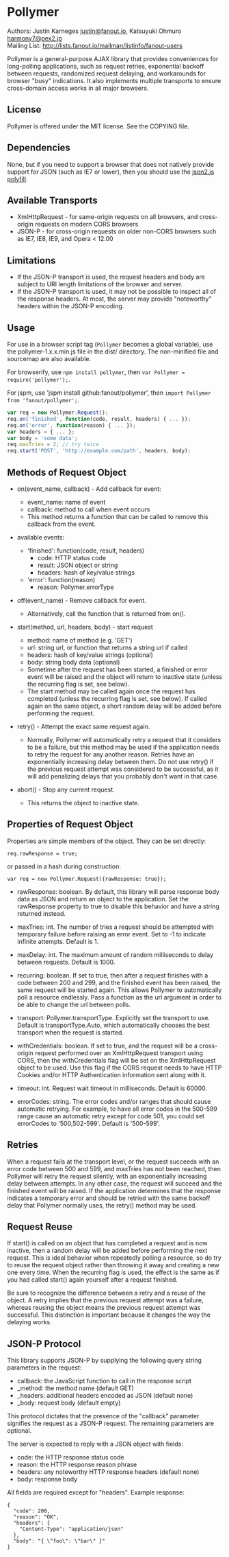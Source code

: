 Pollymer
========

Authors: Justin Karneges <justin@fanout.io>, Katsuyuki Ohmuro <harmony7@pex2.jp>  
Mailing List: http://lists.fanout.io/mailman/listinfo/fanout-users

Pollymer is a general-purpose AJAX library that provides conveniences for long-polling applications, such as request retries, exponential backoff between requests, randomized request delaying, and workarounds for browser "busy" indications. It also implements multiple transports to ensure cross-domain access works in all major browsers.

License
-------

Pollymer is offered under the MIT license. See the COPYING file.

Dependencies
------------

None, but if you need to support a browser that does not natively provide support for JSON (such as IE7 or lower),
then you should use the [json2.js polyfill](https://github.com/douglascrockford/JSON-js).

Available Transports
--------------------

  * XmlHttpRequest - for same-origin requests on all browsers, and cross-origin requests on modern CORS browsers
  * JSON-P - for cross-origin requests on older non-CORS browsers such as IE7, IE8, IE9, and Opera < 12.00

Limitations
-----------

  * If the JSON-P transport is used, the request headers and body are subject to URI length limitations of the browser and server.
  * If the JSON-P transport is used, it may not be possible to inspect all of the response headers. At most, the server may provide "noteworthy" headers within the JSON-P encoding.

Usage
-----

For use in a browser script tag (`Pollymer` becomes a global variable), use the pollymer-1.x.x.min.js file in the dist/ directory.
The non-minified file and sourcemap are also available.

For browserify, use `npm install pollymer`, then `var Pollymer = require('pollymer');`.

For jspm, use 'jspm install github:fanout/pollymer', then `import Pollymer from 'fanout/pollymer';`.

```javascript
var req = new Pollymer.Request();
req.on('finished', function(code, result, headers) { ... });
req.on('error', function(reason) { ... });
var headers = { ... };
var body = 'some data';
req.maxTries = 2; // try twice
req.start('POST', 'http://example.com/path', headers, body);
```

Methods of Request Object
-------------------------

  * on(event_name, callback) - Add callback for event:
    + event_name: name of event
    + callback: method to call when event occurs
    + This method returns a function that can be called to remove this callback from the event.

  * available events:
    + 'finished': function(code, result, headers)
      - code: HTTP status code
      - result: JSON object or string
      - headers: hash of key/value strings
    + 'error': function(reason)
      - reason: Pollymer.errorType

  * off(event_name) - Remove callback for event.
    + Alternatively, call the function that is returned from on().

  * start(method, url, headers, body) - start request
    + method: name of method (e.g. 'GET')
    + url: string url, or function that returns a string url if called
    + headers: hash of key/value strings (optional)
    + body: string body data (optional)
    + Sometime after the request has been started, a finished or error event will be raised and the object will return to inactive state (unless the recurring flag is set, see below).
    + The start method may be called again once the request has completed (unless the recurring flag is set, see below). If called again on the same object, a short random delay will be added before performing the request.

  * retry() - Attempt the exact same request again.
    + Normally, Pollymer will automatically retry a request that it considers to be a failure, but this method may be used if the application needs to retry the request for any another reason. Retries have an exponentially increasing delay between them. Do not use retry() if the previous request attempt was considered to be successful, as it will add penalizing delays that you probably don't want in that case.

  * abort() - Stop any current request.
    + This returns the object to inactive state.

Properties of Request Object
----------------------------

Properties are simple members of the object. They can be set directly:

    req.rawResponse = true;

or passed in a hash during construction:

    var req = new Pollymer.Request({rawResponse: true});

  * rawResponse: boolean. By default, this library will parse response body data as JSON and return an object to the application. Set the rawResponse property to true to disable this behavior and have a string returned instead.

  * maxTries: int. The number of tries a request should be attempted with temporary failure before raising an error event. Set to -1 to indicate infinite attempts. Default is 1.

  * maxDelay: int. The maximum amount of random milliseconds to delay between requests. Default is 1000.

  * recurring: boolean. If set to true, then after a request finishes with a code between 200 and 299, and the finished event has been raised, the same request will be started again. This allows Pollymer to automatically poll a resource endlessly. Pass a function as the url argument in order to be able to change the url between polls.

  * transport: Pollymer.transportType. Explicitly set the transport to use. Default is transportType.Auto, which automatically chooses the best transport when the request is started.

  * withCredentials: boolean. If set to true, and the request will be a cross-origin request performed over an XmlHttpRequest transport using CORS, then the withCredentials flag will be set on the XmlHttpRequest object to be used.  Use this flag if the CORS request needs to have HTTP Cookies and/or HTTP Authentication information sent along with it.

  * timeout: int. Request wait timeout in milliseconds. Default is 60000.

  * errorCodes: string. The error codes and/or ranges that should cause automatic retrying. For example, to have all error codes in the 500-599 range cause an automatic retry except for code 501, you could set errorCodes to '500,502-599'. Default is '500-599'.

Retries
-------

When a request fails at the transport level, or the request succeeds with an error code between 500 and 599, and maxTries has not been reached, then Pollymer will retry the request silently, with an exponentially increasing delay between attempts. In any other case, the request will succeed and the finished event will be raised. If the application determines that the response indicates a temporary error and should be retried with the same backoff delay that Pollymer normally uses, the retry() method may be used.

Request Reuse
-------------

If start() is called on an object that has completed a request and is now inactive, then a random delay will be added before performing the next request. This is ideal behavior when repeatedly polling a resource, so do try to reuse the request object rather than throwing it away and creating a new one every time. When the recurring flag is used, the effect is the same as if you had called start() again yourself after a request finished.

Be sure to recognize the difference between a retry and a reuse of the object. A retry implies that the previous request attempt was a failure, whereas reusing the object means the previous request attempt was successful. This distinction is important because it changes the way the delaying works.

JSON-P Protocol
---------------

This library supports JSON-P by supplying the following query string parameters in the request:

  * callback: the JavaScript function to call in the response script
  * _method: the method name (default GET)
  * _headers: additional headers encoded as JSON (default none)
  * _body: request body (default empty)

This protocol dictates that the presence of the "callback" parameter signifies the request as a JSON-P request. The remaining parameters are optional.

The server is expected to reply with a JSON object with fields:

  * code: the HTTP response status code
  * reason: the HTTP response reason phrase
  * headers: any noteworthy HTTP response headers (default none)
  * body: response body

All fields are required except for "headers". Example response:

    {
      "code": 200,
      "reason": "OK",
      "headers": {
        "Content-Type": "application/json"
      },
      "body": "{ \"foo\": \"bar\" }"
    }
